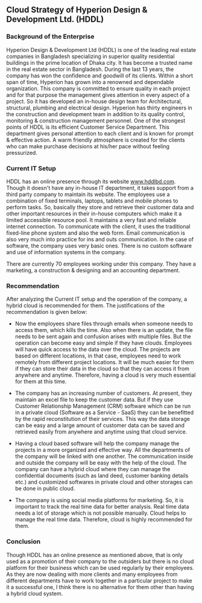 ## Cloud Strategy of Hyperion Design & Development Ltd. (HDDL)



### Background of the Enterprise


Hyperion Design & Development Ltd (HDDL) is one of the leading real estate companies in Bangladesh specializing in superior quality residential buildings in the prime location of Dhaka city. It has become a trusted name in the real estate sector in Bangladesh. During the last 13 years, the company has won the confidence and goodwill of its clients. Within a short span of time, Hyperion has grown into a renowned and dependable organization. This company is committed to ensure quality in each project and for that purpose the management gives attention in every aspect of a project. So it has developed an in-house design team for Architectural, structural, plumbing and electrical design. Hyperion has thirty engineers in the construction and development team in addition to its quality control, monitoring & construction management personnel. One of the strongest points of HDDL is its efficient Customer Service Department. This department gives personal attention to each client and is known for prompt & effective action. A warm friendly atmosphere is created for the clients who can make purchase decisions at his/her pace without feeling pressurized.



### Current IT Setup


HDDL has an online presence through its website www.hddlbd.com. Though it doesn't have any in-house IT department, it takes support from a third party company to maintain its website. The employees use a combination of fixed terminals, laptops, tablets and mobile phones to perform tasks. So, basically they store and retrieve their customer data and other important resources in their in-house computers which make it a limited accessible resource pool. It maintains a very fast and reliable internet connection. To communicate with the client, it uses the traditional fixed-line phone system and also the web form. Email communication is also very much into practice for ins and outs communication. In the case of software, the company uses very basic ones. There is no custom software and use of information systems in the company. 

There are currently 70 employees working under this company. They have a marketing, a construction & designing and an accounting department.



### Recommendation

After analyzing the Current IT setup and the operation of the company, a hybrid cloud is recommended for them. The justifications of the recommendation is given below:

- Now the employees share files through emails when someone needs to access them, which kills the time. Also when there is an update, the file needs to be sent again and confusion arises with multiple files. But the operation can become easy and simple if they have clouds. Employees will have quick access to the data over the cloud. The projects are based on different locations, in that case, employees need to work remotely from different project locations. It will be much easier for them if they can store their data in the cloud so that they can access it from anywhere and anytime. Therefore, having a cloud is very much essential for them at this time.

- The company has an increasing number of customers. At present, they maintain an excel file to keep the customer data. But if they use Customer Relationship Management (CRM) software which can be run in a private cloud (Software as a Service - SaaS) they can be benefitted by the rapid reconstitution of their services. This way the data storage can be easy and a large amount of customer data can be saved and retrieved easily from anywhere and anytime using that cloud service.

- Having a cloud based software will help the company manage the projects in a more organized and effective way. All the departments of the company will be linked with one another. The communication inside and outside the company will be easy with the help of the cloud. The company can have a hybrid cloud where they can manage the confidential documents (such as land deed, customer banking details etc.) and customized softwares in private cloud and other storages can be done in public cloud.

- The company is using social media platforms for marketing. So, it is important to track the real time data for better analysis. Real time data needs a lot of storage which is not possible manually. Cloud helps to manage the real time data. Therefore, cloud is highly recommended for them.



### Conclusion


Though HDDL has an online presence as mentioned above, that is only used as a promotion of their company to the outsiders but there is no cloud platform for their business which can be used regularly by their employees. As they are now dealing with more clients and many employees from different departments have to work together in a particular project to make it a successful one, I think there is no alternative for them other than having a hybrid cloud system.
